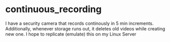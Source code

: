 # continuous_recording
I have a security camera that records continously in 5 min increments. Additionally, whenever storage runs out, it deletes old videos while creating new one. I hope to replicate (emulate) this on my Linux Server
